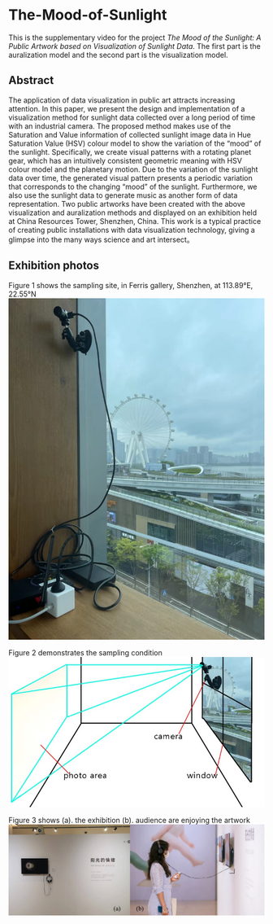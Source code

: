 # The-Mood-of-Sunlight
This is the supplementary video for the project *The Mood of the Sunlight: A Public Artwork based on Visualization of Sunlight Data*. The first part is the auralization model and the second part is the visualization model.

## Abstract
The application of data visualization in public art attracts increasing attention. In this paper, we present the design and implementation of a visualization method for sunlight data collected over a long period of time with an industrial camera. The proposed method makes use of the Saturation and Value information of collected sunlight image data in Hue Saturation Value (HSV) colour model to show the variation of the “mood” of the sunlight. Specifically, we create visual patterns with a rotating planet gear, which has an intuitively consistent geometric meaning with HSV colour model and the planetary motion. Due to the variation of the sunlight data over time, the generated visual pattern presents a periodic variation that corresponds to the changing “mood” of the sunlight. Furthermore, we also use the sunlight data to generate music as another form of data representation. Two public artworks have been created with the above visualization and auralization methods and displayed on an exhibition held at China Resources Tower, Shenzhen, China. This work is a typical practice of creating public installations with data visualization technology, giving a glimpse into the many ways science and art intersect。

## Exhibition photos
Figure 1 shows the sampling site, in Ferris gallery, Shenzhen, at 113.89°E, 22.55°N
![Image text](https://github.com/crowang1A/The-Mood-of-Sunlight/blob/master/location.jpg)

Figure 2 demonstrates the sampling condition
![Image text](https://github.com/crowang1A/The-Mood-of-Sunlight/blob/master/collection.jpg)

Figure 3 shows (a). the exhibition (b). audience are enjoying the artwork
![Image text](https://github.com/crowang1A/The-Mood-of-Sunlight/blob/master/exhibition.jpg)
